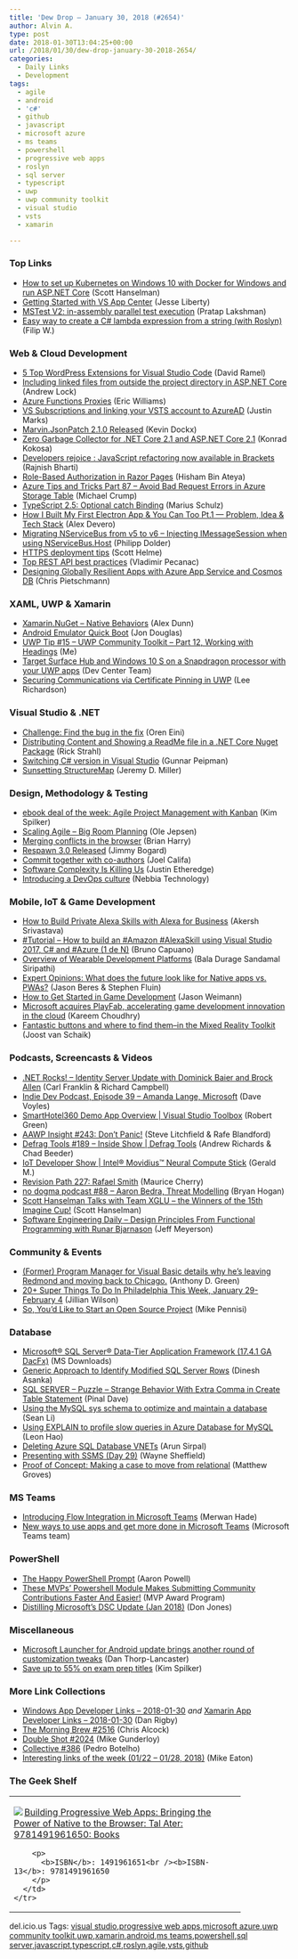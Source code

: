 ```yaml
---
title: 'Dew Drop – January 30, 2018 (#2654)'
author: Alvin A.
type: post
date: 2018-01-30T13:04:25+00:00
url: /2018/01/30/dew-drop-january-30-2018-2654/
categories:
  - Daily Links
  - Development
tags:
  - agile
  - android
  - 'c#'
  - github
  - javascript
  - microsoft azure
  - ms teams
  - powershell
  - progressive web apps
  - roslyn
  - sql server
  - typescript
  - uwp
  - uwp community toolkit
  - visual studio
  - vsts
  - xamarin

---
```

### <a name="top"></a>Top Links

  * <a href="http://feeds.hanselman.com/~/521253896/0/scotthanselman~How-to-set-up-Kubernetes-on-Windows-with-Docker-for-Windows-and-run-ASPNET-Core.aspx" target="_blank">How to set up Kubernetes on Windows 10 with Docker for Windows and run ASP.NET Core</a> (Scott Hanselman)
  * <a href="http://feedproxy.google.com/~r/JesseLiberty-SilverlightGeek/~3/MRWImgmfsNE/" target="_blank">Getting Started with VS App Center</a> (Jesse Liberty)
  * <a href="https://blogs.msdn.microsoft.com/devops/2018/01/30/mstest-v2-in-assembly-parallel-test-execution/" target="_blank">MSTest V2: in-assembly parallel test execution</a> (Pratap Lakshman)
  * <a href="https://www.strathweb.com/2018/01/easy-way-to-create-a-c-lambda-expression-from-a-string-with-roslyn/" target="_blank">Easy way to create a C# lambda expression from a string (with Roslyn)</a> (Filip W.)



### <a name="web"></a>Web & Cloud Development

  * <a href="https://visualstudiomagazine.com/articles/2018/01/24/wordpress-extensions.aspx" target="_blank">5 Top WordPress Extensions for Visual Studio Code</a> (David Ramel)
  * <a href="https://andrewlock.net/including-linked-files-from-outside-the-project-directory-in-asp-net-core/" target="_blank">Including linked files from outside the project directory in ASP.NET Core</a> (Andrew Lock)
  * <a href="http://www.motowilliams.com/azure-functions-proxies" target="_blank">Azure Functions Proxies</a> (Eric Williams)
  * <a href="https://blogs.msdn.microsoft.com/devops/2018/01/29/vs-subscriptions-and-linking-your-vsts-account-to-azuread/" target="_blank">VS Subscriptions and linking your VSTS account to AzureAD</a> (Justin Marks)
  * <a href="https://www.kevindockx.com/marvin-jsonpatch-2-1-0-released/" target="_blank">Marvin.JsonPatch 2.1.0 Released</a> (Kevin Dockx)
  * <a href="http://tooslowexception.com/zero-garbage-collector-for-net-core-2-1-and-asp-net-core-2-1/" target="_blank">Zero Garbage Collector for .NET Core 2.1 and ASP.NET Core 2.1</a> (Konrad Kokosa)
  * <a href="http://blog.brackets.io/2018/01/29/developers-rejoice-javascript-refactoring-now-available-in-brackets/" target="_blank">Developers rejoice : JavaScript refactoring now available in Brackets</a> (Rajnish Bharti)
  * <a href="http://www.hishambinateya.com/role-based-authorization-in-razor-pages" target="_blank">Role-Based Authorization in Razor Pages</a> (Hisham Bin Ateya)
  * <a href="https://www.michaelcrump.net/azure-tips-and-tricks87/" target="_blank">Azure Tips and Tricks Part 87 &#8211; Avoid Bad Request Errors in Azure Storage Table</a> (Michael Crump)
  * <a href="http://feedproxy.google.com/~r/mariusschulz/~3/Ia9b2sHtba0/typescript-2-5-optional-catch-binding" target="_blank">TypeScript 2.5: Optional catch Binding</a> (Marius Schulz)
  * <a href="https://hackernoon.com/how-i-built-my-first-electron-app-you-can-too-pt-1-problem-idea-tech-stack-d285c9d47635?source=rss----3a8144eabfe3---4" target="_blank">How I Built My First Electron App & You Can Too Pt.1 — Problem, Idea & Tech Stack</a> (Alex Devero)
  * <a href="https://www.planetgeek.ch/2018/01/30/migrating-nservicebus-from-v5-to-v6-injecting-imessagesession-when-using-nservicebus-host/" target="_blank">Migrating NServiceBus from v5 to v6 – Injecting IMessageSession when using NServiceBus.Host</a> (Philipp Dolder)
  * <a href="https://scotthelme.co.uk/https-deployment-tips/" target="_blank">HTTPS deployment tips</a> (Scott Helme)
  * <a href="https://code-maze.com/top-rest-api-best-practices/" target="_blank">Top REST API best practices</a> (Vladimir Pecanac)
  * <a href="https://buildazure.com/2018/01/30/designing-globally-resilient-apps-with-azure-app-service-and-cosmos-db/" target="_blank">Designing Globally Resilient Apps with Azure App Service and Cosmos DB</a> (Chris Pietschmann)



### <a name="silverlight"></a>XAML, UWP & Xamarin

  * <a href="https://alexdunn.org/2018/01/29/xamarin-nuget-native-behaviors/" target="_blank">Xamarin.NuGet – Native Behaviors</a> (Alex Dunn)
  * <a href="https://blog.xamarin.com/android-emulator-quick-boot/" target="_blank">Android Emulator Quick Boot</a> (Jon Douglas)
  * <a href="http://www.uwpapp.tips/2018/01/uwp-tip-15-uwp-community-toolkit-part.html" target="_blank">UWP Tip #15 &#8211; UWP Community Toolkit &#8211; Part 12, Working with Headings</a> (Me)
  * <a href="http://blogs.windows.com/buildingapps/2018/01/29/target-surface-hub-windows-10-s-snapdragon-processor-uwp-apps/?WT.mc_id=DX_MVP4025064" target="_blank">Target Surface Hub and Windows 10 S on a Snapdragon processor with your UWP apps</a> (Dev Center Team)
  * <a href="http://www.leerichardson.com/2018/01/certificate-pinning-in-uwp.html" target="_blank">Securing Communications via Certificate Pinning in UWP</a> (Lee Richardson)



### <a name="dotnet"></a>Visual Studio & .NET

  * <a href="http://feedproxy.google.com/~r/AyendeRahien/~3/QzzXK1w5Smg/challenge-find-the-bug-in-the-fix" target="_blank">Challenge: Find the bug in the fix</a> (Oren Eini)
  * <a href="http://feedproxy.google.com/~r/RickStrahl/~3/iUVtgpVIugw/Showing-a-ReadMe-file-in-a-NET-Core-Nuget-Package" target="_blank">Distributing Content and Showing a ReadMe file in a .NET Core Nuget Package</a> (Rick Strahl)
  * <a href="http://feedproxy.google.com/~r/gunnarpeipman/~3/la3TCNIaGtQ/" target="_blank">Switching C# version in Visual Studio</a> (Gunnar Peipman)
  * <a href="https://jeremydmiller.com/2018/01/29/sunsetting-structuremap/" target="_blank">Sunsetting StructureMap</a> (Jeremy D. Miller)



### <a name="design"></a>Design, Methodology & Testing

  * <a href="https://blogs.msdn.microsoft.com/microsoft_press/2018/01/29/ebook-deal-of-the-week-agile-project-management-with-kanban-4/" target="_blank">ebook deal of the week: Agile Project Management with Kanban</a> (Kim Spilker)
  * <a href="http://www.infoq.com/articles/making-scaling-agile-work-4?utm_campaign=infoq_content&utm_source=infoq&utm_medium=feed&utm_term=global" target="_blank">Scaling Agile – Big Room Planning</a> (Ole Jepsen)
  * <a href="https://blogs.msdn.microsoft.com/bharry/2018/01/29/merging-conflicts-in-the-browser/" target="_blank">Merging conflicts in the browser</a> (Brian Harry)
  * <a href="http://feedproxy.google.com/~r/GrabBagOfT/~3/sHJZV-7DezQ/" target="_blank">Respawn 3.0 Released</a> (Jimmy Bogard)
  * <a href="https://github.com/blog/2496-commit-together-with-co-authors" target="_blank">Commit together with co-authors</a> (Joel Califa)
  * <a href="https://www.simplethread.com/software-complexity-killing-us/" target="_blank">Software Complexity Is Killing Us</a> (Justin Etheredge)
  * <a href="https://www.red-gate.com/blog/database-devops/introducing-a-devops-culture" target="_blank">Introducing a DevOps culture</a> (Nebbia Technology)



### <a name="mobile"></a>Mobile, IoT & Game Development

  * <a href="https://developer.amazon.com/blogs/alexa/post/bec7d636-b4d4-42e9-bd04-1f524d7b489c/how-to-build-private-alexa-skills-with-alexa-for-business" target="_blank">How to Build Private Alexa Skills with Alexa for Business</a> (Akersh Srivastava)
  * <a href="http://feedproxy.google.com/~r/elbruno/~3/aCDPJirtKrc/" target="_blank">#Tutorial – How to build an #Amazon #AlexaSkill using Visual Studio 2017, C# and #Azure (1 de N)</a> (Bruno Capuano)
  * <a href="https://code.tutsplus.com/articles/wearable-development-platforms--cms-30213" target="_blank">Overview of Wearable Development Platforms</a> (Bala Durage Sandamal Siripathi)
  * <a href="https://www.infragistics.com/community/blogs/b/infragistics/posts/what-does-the-future-look-like-for-native-apps-vs-pwas" target="_blank">Expert Opinions: What does the future look like for Native apps vs. PWAs?</a> (Jason Beres & Stephen Fluin)
  * <a href="https://simpleprogrammer.com/started-game-development/" target="_blank">How to Get Started in Game Development</a> (Jason Weimann)
  * <a href="https://blogs.microsoft.com/blog/2018/01/29/microsoft-acquires-playfab-accelerating-game-development-innovation-cloud/" target="_blank">Microsoft acquires PlayFab, accelerating game development innovation in the cloud</a> (Kareem Choudhry)
  * <a href="http://feedproxy.google.com/~r/blogspot/dotnetbyexample/~3/GU0bgWjGJJk/push-buttons-in-mixed-reality.html" target="_blank">Fantastic buttons and where to find them–in the Mixed Reality Toolkit</a> (Joost van Schaik)



### <a name="podcasts"></a>Podcasts, Screencasts & Videos

  * <a href="http://www.dotnetrocks.com/default.aspx?ShowNum=1515" target="_blank">.NET Rocks! &#8211; Identity Server Update with Dominick Baier and Brock Allen</a> (Carl Franklin & Richard Campbell)
  * <a href="http://indiedevpodcast.com/episodes/episode-39-amanda-lange-microsoft/#new_tab" target="_blank">Indie Dev Podcast, Episode 39 – Amanda Lange, Microsoft</a> (Dave Voyles)
  * <a href="https://channel9.msdn.com/Shows/Visual-Studio-Toolbox/SmartHotel360-Demo-App-Overview?WT.mc_id=DX_MVP4025064" target="_blank">SmartHotel360 Demo App Overview | Visual Studio Toolbox</a> (Robert Green)
  * <a href="http://allaboutwindowsphone.com/media/item/22750_AAWP_Insight_243_Dont_Panic.php" target="_blank">AAWP Insight #243: Don&#8217;t Panic!</a> (Steve Litchfield & Rafe Blandford)
  * <a href="https://channel9.msdn.com/Shows/Defrag-Tools/Defrag-Tools-189-Inside-Show?WT.mc_id=DX_MVP4025064" target="_blank">Defrag Tools #189 &#8211; Inside Show | Defrag Tools</a> (Andrew Richards & Chad Beeder)
  * <a href="https://software.intel.com/en-us/videos/iot-developer-show-intel-movidius-neural-compute-stick" target="_blank">IoT Developer Show | Intel® Movidius™ Neural Compute Stick</a> (Gerald M.)
  * <a href="http://revisionpath.simplecast.fm/rafael-smith" target="_blank">Revision Path 227: Rafael Smith</a> (Maurice Cherry)
  * <a href="http://feedproxy.google.com/~r/NoDogmaPodcast/~3/VboZj_GEEco/" target="_blank">no dogma podcast #88 &#8211; Aaron Bedra, Threat Modelling</a> (Bryan Hogan)
  * <a href="https://channel9.msdn.com/Blogs/ImagineCup/Scott-Hanselman-Talks-with-Team-XGLU--the-Winners-of-the-15th-Imagine-Cup?WT.mc_id=DX_MVP4025064" target="_blank">Scott Hanselman Talks with Team XGLU – the Winners of the 15th Imagine Cup!</a> (Scott Hanselman)
  * <a href="http://softwareengineeringdaily.com/2018/01/30/design-principles-from-functional-programming-with-runar-bjarnason/" target="_blank">Software Engineering Daily &#8211; Design Principles From Functional Programming with Runar Bjarnason</a> (Jeff Meyerson)



### <a name="events"></a>Community & Events

  * <a href="https://gist.github.com/AnthonyDGreen/d027ebb7052cce2400b670c7d4262014" target="_blank">(Former) Program Manager for Visual Basic details why he&#8217;s leaving Redmond and moving back to Chicago.</a> (Anthony D. Green)
  * <a href="https://www.uwishunu.com/2018/01/20-super-things-philadelphia-week-january-29-february-4/" target="_blank">20+ Super Things To Do In Philadelphia This Week, January 29-February 4</a> (Jillian Wilson)
  * <a href="http://feedproxy.google.com/~r/bocoup/~3/eOKKh3-4bFE/so-youd-like-to-start-an-open-source-project" target="_blank">So, You’d Like to Start an Open Source Project</a> (Mike Pennisi)



### <a name="sql"></a>Database

  * <a href="http://www.microsoft.com/en-us/download/details.aspx?id=56508&WT.mc_id=DX_MVP4025064" target="_blank">Microsoft® SQL Server® Data-Tier Application Framework (17.4.1 GA DacFx)</a> (MS Downloads)
  * <a href="http://feedproxy.google.com/~r/MSSQLTips-LatestSqlServerTips/~3/axVjuHoSYcE/tip.asp" target="_blank">Generic Approach to Identify Modified SQL Server Rows</a> (Dinesh Asanka)
  * <a href="https://blog.sqlauthority.com/2018/01/30/sql-server-puzzle-strange-behavior-extra-comma-create-table-statement/" target="_blank">SQL SERVER – Puzzle – Strange Behavior With Extra Comma in Create Table Statement</a> (Pinal Dave)
  * <a href="https://azure.microsoft.com/blog/using-the-mysql-sys-schema-to-optimize-and-maintain-a-database/" target="_blank">Using the MySQL sys schema to optimize and maintain a database</a> (Sean Li)
  * <a href="https://azure.microsoft.com/blog/using-explain-to-profile-slow-queries-in-azure-database-for-mysql/" target="_blank">Using EXPLAIN to profile slow queries in Azure Database for MySQL</a> (Leon Hao)
  * <a href="https://blobeater.blog/2018/01/29/deleting-azure-sql-database-vnets/" target="_blank">Deleting Azure SQL Database VNETs</a> (Arun Sirpal)
  * <a href="https://blog.waynesheffield.com/wayne/archive/2018/01/presenting-ssms-day-29/" target="_blank">Presenting with SSMS (Day 29)</a> (Wayne Sheffield)
  * <a href="https://blog.couchbase.com/proof-of-concept-move-relational/" target="_blank">Proof of Concept: Making a case to move from relational</a> (Matthew Groves)



### MS Teams<a name="sp"></a>

  * <a href="https://flow.microsoft.com/en-us/blog/microsoft-flow-in-microsoft-teams/" target="_blank">Introducing Flow Integration in Microsoft Teams</a> (Merwan Hade)
  * <a href="https://blogs.office.com/en-us/2018/01/29/new-ways-to-use-apps-and-get-more-done-in-microsoft-teams/" target="_blank">New ways to use apps and get more done in Microsoft Teams</a> (Microsoft Teams team)



### <a name="ps"></a>PowerShell

  * <a href="https://www.aaron-powell.com/posts/2018-01-30-the-happy-powershell-prompt/" target="_blank">The Happy PowerShell Prompt</a> (Aaron Powell)
  * <a href="https://blogs.msdn.microsoft.com/mvpawardprogram/2018/01/29/powershell-module/" target="_blank">These MVPs’ Powershell Module Makes Submitting Community Contributions Faster And Easier!</a> (MVP Award Program)
  * <a href="https://powershell.org/2018/01/29/distilling-microsofts-dsc-update-jan-2018/" target="_blank">Distilling Microsoft&#8217;s DSC Update (Jan 2018)</a> (Don Jones)



### <a name="misc"></a>Miscellaneous

  * <a href="http://feedproxy.google.com/~r/wmexperts/~3/Tov9p-F6eoc/microsoft-launcher-update-brings-another-round-customization-tweaks" target="_blank">Microsoft Launcher for Android update brings another round of customization tweaks</a> (Dan Thorp-Lancaster)
  * <a href="https://blogs.msdn.microsoft.com/microsoft_press/2018/01/29/save-up-to-55-on-exam-prep-titles/" target="_blank">Save up to 55% on exam prep titles</a> (Kim Spilker)



### <a name="links"></a>More Link Collections

  * <a href="https://www.windowsappdev.com/2018/01/windows-app-developer-links-2018-01-30/" target="_blank">Windows App Developer Links &#8211; 2018-01-30</a> _and_ <a href="https://www.allaboutxamarin.com/2018/01/xamarin-app-developer-links-2018-01-30/" target="_blank">Xamarin App Developer Links &#8211; 2018-01-30</a> (Dan Rigby)
  * <a href="http://feedproxy.google.com/~r/ReflectivePerspective/~3/dA3F1XFRzhQ/" target="_blank">The Morning Brew #2516</a> (Chris Alcock)
  * <a href="https://afreshcup.com/home/2018/01/30/double-shot-2024.html" target="_blank">Double Shot #2024</a> (Mike Gunderloy)
  * <a href="http://feedproxy.google.com/~r/tympanus/~3/-wg4i-3RBfM/" target="_blank">Collective #386</a> (Pedro Botelho)
  * <a href="https://samestuffdifferentday.com/2018/01/29/interesting-links-of-the-week-01-22-01-28-2018/" target="_blank">Interesting links of the week (01/22 – 01/28, 2018)</a> (Mike Eaton)



### <a name="shelf"></a>The Geek Shelf

<div class="wlWriterEditableSmartContent" id="scid:7dc1bd33-94bd-46fd-a20b-0131235bcd47:c1777394-fc63-4ec0-9854-3f1f2e8c7ae6" style="margin: 0px; padding: 0px; float: none; display: inline;">
  <table cellspacing="0" cellpadding="2" width="400" border="0" unselectable="on">
    <tr>
      <td valign="top" width="400">
        <p>
          <a title="Building Progressive Web Apps: Bringing the Power of Native to the Browser: Tal Ater: 9781491961650: Books" href="http://www.amazon.com/exec/obidos/ASIN/1491961651/amavin-20"><img data-recalc-dims="1" decoding="async" src="https://i0.wp.com/images-na.ssl-images-amazon.com/images/I/51xL1wjYrHL._AC_US218_.jpg?w=660&#038;ssl=1" border="0" align="left" style="float:left" />Building Progressive Web Apps: Bringing the Power of Native to the Browser: Tal Ater: 9781491961650: Books</a>
        </p>
        
        <p>
          <b>ISBN</b>: 1491961651<br /><b>ISBN-13</b>: 9781491961650
        </p>
      </td>
    </tr>
  </table>
</div>



<div class="wlWriterEditableSmartContent" id="scid:77ECF5F8-D252-44F5-B4EB-D463C5396A79:08f51558-7b10-4f68-b1e2-93c71a170d7e" style="margin: 0px; padding: 0px; float: none; display: inline;">
  del.icio.us Tags: <a href="http://del.icio.us/popular/visual+studio" rel="tag">visual studio</a>,<a href="http://del.icio.us/popular/progressive+web+apps" rel="tag">progressive web apps</a>,<a href="http://del.icio.us/popular/microsoft+azure" rel="tag">microsoft azure</a>,<a href="http://del.icio.us/popular/uwp+community+toolkit" rel="tag">uwp community toolkit</a>,<a href="http://del.icio.us/popular/uwp" rel="tag">uwp</a>,<a href="http://del.icio.us/popular/xamarin" rel="tag">xamarin</a>,<a href="http://del.icio.us/popular/android" rel="tag">android</a>,<a href="http://del.icio.us/popular/ms+teams" rel="tag">ms teams</a>,<a href="http://del.icio.us/popular/powershell" rel="tag">powershell</a>,<a href="http://del.icio.us/popular/sql+server" rel="tag">sql server</a>,<a href="http://del.icio.us/popular/javascript" rel="tag">javascript</a>,<a href="http://del.icio.us/popular/typescript" rel="tag">typescript</a>,<a href="http://del.icio.us/popular/c%23" rel="tag">c#</a>,<a href="http://del.icio.us/popular/roslyn" rel="tag">roslyn</a>,<a href="http://del.icio.us/popular/agile" rel="tag">agile</a>,<a href="http://del.icio.us/popular/vsts" rel="tag">vsts</a>,<a href="http://del.icio.us/popular/github" rel="tag">github</a>
</div>